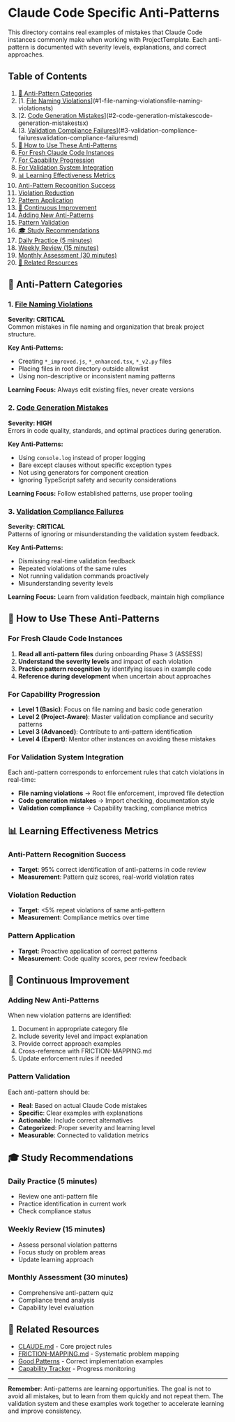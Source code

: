 # Claude Code Specific Anti-Patterns

This directory contains real examples of mistakes that Claude Code instances commonly make when working with
ProjectTemplate. Each anti-pattern is documented with severity levels, explanations, and correct approaches.

## Table of Contents

1. [📁 Anti-Pattern Categories](#-anti-pattern-categories)
  2. [1. [File Naming Violations](./file-naming-violations.ts)](#1-file-naming-violationsfile-naming-violationsts)
3. [2. [Code Generation
Mistakes](./code-generation-mistakes.tsx)](#2-code-generation-mistakescode-generation-mistakestsx)
4. [3. [Validation Compliance
Failures](./validation-compliance-failures.md)](#3-validation-compliance-failuresvalidation-compliance-failuresmd)
5. [🎯 How to Use These Anti-Patterns](#-how-to-use-these-anti-patterns)
  6. [For Fresh Claude Code Instances](#for-fresh-claude-code-instances)
  7. [For Capability Progression](#for-capability-progression)
  8. [For Validation System Integration](#for-validation-system-integration)
9. [📊 Learning Effectiveness Metrics](#-learning-effectiveness-metrics)
  10. [Anti-Pattern Recognition Success](#anti-pattern-recognition-success)
  11. [Violation Reduction](#violation-reduction)
  12. [Pattern Application](#pattern-application)
13. [🔄 Continuous Improvement](#-continuous-improvement)
  14. [Adding New Anti-Patterns](#adding-new-anti-patterns)
  15. [Pattern Validation](#pattern-validation)
16. [🎓 Study Recommendations](#-study-recommendations)
  17. [Daily Practice (5 minutes)](#daily-practice-5-minutes)
  18. [Weekly Review (15 minutes)](#weekly-review-15-minutes)
  19. [Monthly Assessment (30 minutes)](#monthly-assessment-30-minutes)
20. [🔗 Related Resources](#-related-resources)

## 📁 Anti-Pattern Categories

### 1. [File Naming Violations](./file-naming-violations.ts)
**Severity: CRITICAL**  
Common mistakes in file naming and organization that break project structure.

**Key Anti-Patterns:**
- Creating `*_improved.js`, `*_enhanced.tsx`, `*_v2.py` files
- Placing files in root directory outside allowlist
- Using non-descriptive or inconsistent naming patterns

**Learning Focus:** Always edit existing files, never create versions

### 2. [Code Generation Mistakes](./code-generation-mistakes.tsx)
**Severity: HIGH**  
Errors in code quality, standards, and optimal practices during generation.

**Key Anti-Patterns:**
- Using `console.log` instead of proper logging
- Bare except clauses without specific exception types
- Not using generators for component creation
- Ignoring TypeScript safety and security considerations

**Learning Focus:** Follow established patterns, use proper tooling

### 3. [Validation Compliance Failures](./validation-compliance-failures.md)
**Severity: CRITICAL**  
Patterns of ignoring or misunderstanding the validation system feedback.

**Key Anti-Patterns:**
- Dismissing real-time validation feedback
- Repeated violations of the same rules
- Not running validation commands proactively
- Misunderstanding severity levels

**Learning Focus:** Learn from validation feedback, maintain high compliance

## 🎯 How to Use These Anti-Patterns

### For Fresh Claude Code Instances

1. **Read all anti-pattern files** during onboarding Phase 3 (ASSESS)
2. **Understand the severity levels** and impact of each violation
3. **Practice pattern recognition** by identifying issues in example code
4. **Reference during development** when uncertain about approaches

### For Capability Progression

- **Level 1 (Basic)**: Focus on file naming and basic code generation
- **Level 2 (Project-Aware)**: Master validation compliance and security patterns
- **Level 3 (Advanced)**: Contribute to anti-pattern identification
- **Level 4 (Expert)**: Mentor other instances on avoiding these mistakes

### For Validation System Integration

Each anti-pattern corresponds to enforcement rules that catch violations in real-time:

- **File naming violations** → Root file enforcement, improved file detection
- **Code generation mistakes** → Import checking, documentation style
- **Validation compliance** → Capability tracking, compliance metrics

## 📊 Learning Effectiveness Metrics

### Anti-Pattern Recognition Success
- **Target**: 95% correct identification of anti-patterns in code review
- **Measurement**: Pattern quiz scores, real-world violation rates

### Violation Reduction
- **Target**: <5% repeat violations of same anti-pattern
- **Measurement**: Compliance metrics over time

### Pattern Application
- **Target**: Proactive application of correct patterns
- **Measurement**: Code quality scores, peer review feedback

## 🔄 Continuous Improvement

### Adding New Anti-Patterns

When new violation patterns are identified:

1. Document in appropriate category file
2. Include severity level and impact explanation
3. Provide correct approach examples
4. Cross-reference with FRICTION-MAPPING.md
5. Update enforcement rules if needed

### Pattern Validation

Each anti-pattern should be:
- **Real**: Based on actual Claude Code mistakes
- **Specific**: Clear examples with explanations
- **Actionable**: Include correct alternatives
- **Categorized**: Proper severity and learning level
- **Measurable**: Connected to validation metrics

## 🎓 Study Recommendations

### Daily Practice (5 minutes)
- Review one anti-pattern file
- Practice identification in current work
- Check compliance status

### Weekly Review (15 minutes)
- Assess personal violation patterns
- Focus study on problem areas
- Update learning approach

### Monthly Assessment (30 minutes)
- Comprehensive anti-pattern quiz
- Compliance trend analysis
- Capability level evaluation

## 🔗 Related Resources

- [CLAUDE.md](../../../CLAUDE.md) - Core project rules
- [FRICTION-MAPPING.md](../../../FRICTION-MAPPING.md) - Systematic problem mapping
- [Good Patterns](../good-patterns/) - Correct implementation examples
- [Capability Tracker](../../../tools/onboarding/capability-tracker.js) - Progress monitoring

---

**Remember**: Anti-patterns are learning opportunities. The goal is not to avoid all mistakes, but to learn from them
quickly and not repeat them. The validation system and these examples work together to accelerate learning and improve
consistency.